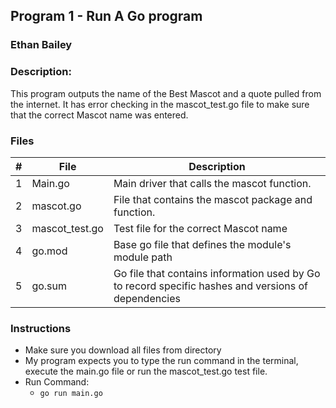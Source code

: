 ## Program 1 - Run A Go program
### Ethan Bailey
### Description:

This program outputs the name of the Best Mascot and a quote pulled from the internet.
It has error checking in the mascot_test.go file to make sure that the correct Mascot name was entered.

### Files

|   #   | File             | Description                                        |
| :---: | ---------------- | -------------------------------------------------- |
|   1   | Main.go          | Main driver that calls the mascot function.        |
|   2   | mascot.go        | File that contains the mascot package and function. |
|   3   | mascot_test.go   | Test file for the correct Mascot name |
|   4   | go.mod   | Base go file that defines the module's module path |
|   5   | go.sum   |  Go file that contains information used by Go to record specific hashes and versions of dependencies|


### Instructions

- Make sure you download all files from directory
- My program expects you to type the run command in the terminal, execute the main.go file or run the mascot_test.go test file.
- Run Command:
  - `go run main.go`
